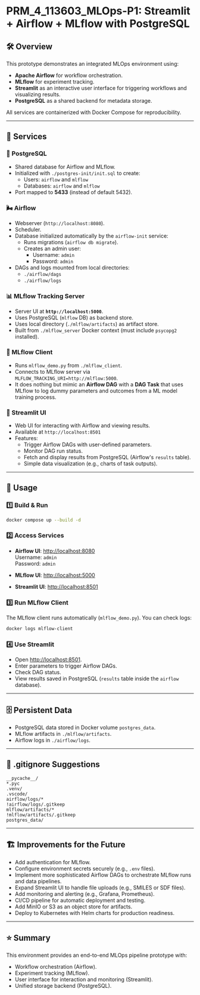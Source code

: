 # PRM_4_113603_MLOps-P1: Streamlit + Airflow + MLflow with PostgreSQL

## 🛠 Overview

This prototype demonstrates an integrated MLOps environment using:

- **Apache Airflow** for workflow orchestration.
- **MLflow** for experiment tracking.
- **Streamlit** as an interactive user interface for triggering workflows and visualizing results.
- **PostgreSQL** as a shared backend for metadata storage.

All services are containerized with Docker Compose for reproducibility.

---

## 🚀 Services

### 🐘 PostgreSQL

- Shared database for Airflow and MLflow.
- Initialized with `./postgres-init/init.sql` to create:
  - Users: `airflow` and `mlflow`
  - Databases: `airflow` and `mlflow`
- Port mapped to **5433** (instead of default 5432).

### 🌬️ Airflow

- Webserver (`http://localhost:8080`).
- Scheduler.
- Database initialized automatically by the `airflow-init` service:
  - Runs migrations (`airflow db migrate`).
  - Creates an admin user:
    - Username: `admin`
    - Password: `admin`
- DAGs and logs mounted from local directories:
  - `./airflow/dags`
  - `./airflow/logs`

### 📊 MLflow Tracking Server

- Server UI at **`http://localhost:5000`**.
- Uses PostgreSQL (`mlflow` DB) as backend store.
- Uses local directory (`./mlflow/artifacts`) as artifact store.
- Built from `./mlflow_server` Docker context (must include `psycopg2` installed).

### 🧪 MLflow Client

- Runs `mlflow_demo.py` from `./mlflow_client`.
- Connects to MLflow server via `MLFLOW_TRACKING_URI=http://mlflow:5000`.
- It does nothing but mimic an **Airflow DAG** with a **DAG Task** that uses MLflow to log dummy parameters and outcomes from a ML model training process.

### 🎨 Streamlit UI

- Web UI for interacting with Airflow and viewing results.
- Available at `http://localhost:8501`
- Features:
  - Trigger Airflow DAGs with user-defined parameters.
  - Monitor DAG run status.
  - Fetch and display results from PostgreSQL (Airflow's `results` table).
  - Simple data visualization (e.g., charts of task outputs).

---

## 🔧 Usage

### 1️⃣ Build & Run

```bash
docker compose up --build -d
```

### 2️⃣ Access Services

- **Airflow UI**: [http://localhost:8080](http://localhost:8080)  
  Username: `admin`  
  Password: `admin`  

- **MLflow UI**: [http://localhost:5000](http://localhost:5000)

- **Streamlit UI**: [http://localhost:8501](http://localhost:8501)

### 3️⃣ Run MLflow Client

The MLflow client runs automatically (`mlflow_demo.py`). You can check logs:

```bash
docker logs mlflow-client
```

### 4️⃣ Use Streamlit

- Open [http://localhost:8501](http://localhost:8501).
- Enter parameters to trigger Airflow DAGs.
- Check DAG status.
- View results saved in PostgreSQL (`results` table inside the `airflow` database).

---

## 🗄️ Persistent Data

- PostgreSQL data stored in Docker volume `postgres_data`.
- MLflow artifacts in `./mlflow/artifacts`.
- Airflow logs in `./airflow/logs`.

---

## 🚫 .gitignore Suggestions

```gitignore
__pycache__/
*.pyc
.venv/
.vscode/
airflow/logs/*
!airflow/logs/.gitkeep
mlflow/artifacts/*
!mlflow/artifacts/.gitkeep
postgres_data/
```

---

## 🏗️ Improvements for the Future

- Add authentication for MLflow.
- Configure environment secrets securely (e.g., `.env` files).
- Implement more sophisticated Airflow DAGs to orchestrate MLflow runs and data pipelines.
- Expand Streamlit UI to handle file uploads (e.g., SMILES or SDF files).
- Add monitoring and alerting (e.g., Grafana, Prometheus).
- CI/CD pipeline for automatic deployment and testing.
- Add MinIO or S3 as an object store for artifacts.
- Deploy to Kubernetes with Helm charts for production readiness.

---

## ⭐ Summary

This environment provides an end-to-end MLOps pipeline prototype with:

- Workflow orchestration (Airflow).
- Experiment tracking (MLflow).
- User interface for interaction and monitoring (Streamlit).
- Unified storage backend (PostgreSQL).

